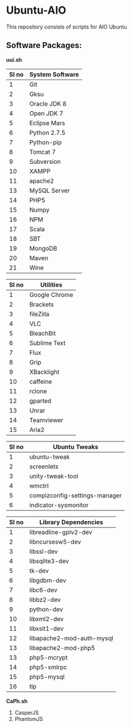 # Ubuntu-AIO
This repository consists of scripts for AIO Ubuntu

## Software Packages:

<b>uui.sh</b><br>


Sl no  | System Software
------ | -------------
1  | Git
2  | Gksu
3  | Oracle JDK 8
4  | Open JDK 7
5  | Eclipse Mars
6  | Python 2.7.5
7  | Python-pip
8  | Tomcat 7
9  | Subversion
10 | XAMPP
11 | apache2
13 | MySQL Server
14 | PHP5
15 | Numpy
16 | NPM
17 | Scala
18 | SBT
19 | MongoDB
20 | Maven
21 | Wine


Sl no  | Utilities
------ | -------------
1  | Google Chrome
2  | Brackets
3  | fileZilla
4  | VLC
5  | BleachBit
6  | Sublime Text
7  | Flux
8  | Grip
9  | XBacklight
10 | caffeine
11 | rclone
12 | gparted
13 | Unrar
14 | Teamviewer
15 | Aria2

Sl no  | Ubuntu Tweaks
------ | -------------
1  | ubuntu-tweak
2  | screenlets
3  | unity-tweak-tool
4  | wmctrl
5  | compizconfig-settings-manager
6  | indicator-sysmonitor


Sl no  | Library Dependencies
------ | -------------
1  | libreadline-gplv2-dev 
2  | libncursesw5-dev 
3  | libssl-dev 
4  | libsqlite3-dev 
5  | tk-dev 
6  | libgdbm-dev 
7  | libc6-dev
8  | libbz2-dev 
9  | python-dev 
10 | libxml2-dev 
11 | libxslt1-dev
12 | libapache2-mod-auth-mysql
13 | libapache2-mod-php5
13 | php5-mcrypt 
14 | php5-xmlrpc
15 | php5-mysql
16 | tlp




<b>CaPh.sh</b><br>
1. CasperJS<br>
2. PhantomJS<br>

